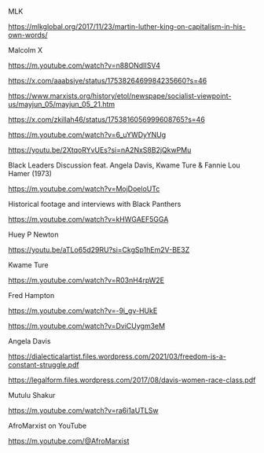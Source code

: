 MLK

https://mlkglobal.org/2017/11/23/martin-luther-king-on-capitalism-in-his-own-words/

Malcolm X

https://m.youtube.com/watch?v=n88ONdIISV4

https://x.com/aaabsiye/status/1753826469984235660?s=46

https://www.marxists.org/history/etol/newspape/socialist-viewpoint-us/mayjun_05/mayjun_05_21.htm

https://x.com/zkillah46/status/1753816056999608765?s=46

https://m.youtube.com/watch?v=6_uYWDyYNUg

https://youtu.be/2XtqoRYvUEs?si=nA2NxS8B2jQkwPMu

Black Leaders Discussion feat. Angela Davis, Kwame Ture & Fannie Lou Hamer (1973)

https://m.youtube.com/watch?v=MojDoeloUTc

Historical footage and interviews with Black Panthers

https://m.youtube.com/watch?v=kHWGAEF5GGA

Huey P Newton

https://youtu.be/aTLo65d29RU?si=CkgSp1hEm2V-BE3Z

Kwame Ture

https://m.youtube.com/watch?v=R03nH4rpW2E

Fred Hampton

https://m.youtube.com/watch?v=-9i_gv-HUkE

https://m.youtube.com/watch?v=DviCUygm3eM

Angela Davis

https://dialecticalartist.files.wordpress.com/2021/03/freedom-is-a-constant-struggle.pdf

https://legalform.files.wordpress.com/2017/08/davis-women-race-class.pdf

Mutulu Shakur

https://m.youtube.com/watch?v=ra6i1aUTLSw

AfroMarxist on YouTube

https://m.youtube.com/@AfroMarxist

